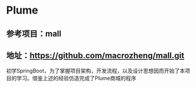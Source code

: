 # Plume
## 参考项目：mall
## 地址：https://github.com/macrozheng/mall.git

初学SpringBoot，为了掌握项目架构，开发流程，以及设计思想因而开始了本项目的学习。借鉴上述的经验仿造完成了Plume商城的程序
